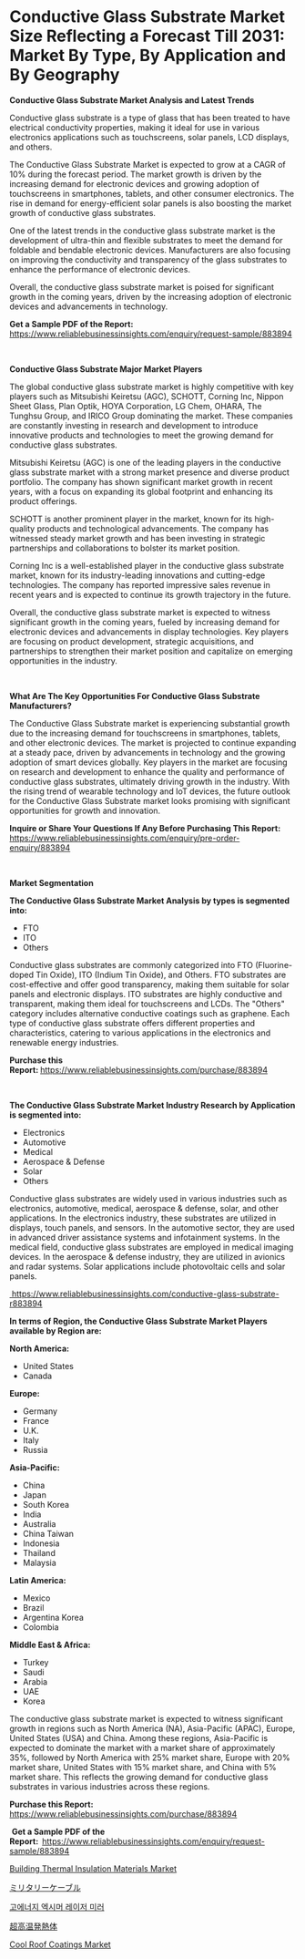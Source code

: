 <p><h1>Conductive Glass Substrate Market Size Reflecting a Forecast Till 2031: Market By Type, By Application and By Geography</h1></p><p><strong>Conductive Glass Substrate Market Analysis and Latest Trends</strong></p>
<p><p>Conductive glass substrate is a type of glass that has been treated to have electrical conductivity properties, making it ideal for use in various electronics applications such as touchscreens, solar panels, LCD displays, and others.</p><p>The Conductive Glass Substrate Market is expected to grow at a CAGR of 10% during the forecast period. The market growth is driven by the increasing demand for electronic devices and growing adoption of touchscreens in smartphones, tablets, and other consumer electronics. The rise in demand for energy-efficient solar panels is also boosting the market growth of conductive glass substrates.</p><p>One of the latest trends in the conductive glass substrate market is the development of ultra-thin and flexible substrates to meet the demand for foldable and bendable electronic devices. Manufacturers are also focusing on improving the conductivity and transparency of the glass substrates to enhance the performance of electronic devices.</p><p>Overall, the conductive glass substrate market is poised for significant growth in the coming years, driven by the increasing adoption of electronic devices and advancements in technology.</p></p>
<p><strong>Get a Sample PDF of the Report:&nbsp;</strong> <a href="https://www.reliablebusinessinsights.com/enquiry/request-sample/883894">https://www.reliablebusinessinsights.com/enquiry/request-sample/883894</a></p>
<p>&nbsp;</p>
<p><strong>Conductive Glass Substrate Major Market Players</strong></p>
<p><p>The global conductive glass substrate market is highly competitive with key players such as Mitsubishi Keiretsu (AGC), SCHOTT, Corning Inc, Nippon Sheet Glass, Plan Optik, HOYA Corporation, LG Chem, OHARA, The Tunghsu Group, and IRICO Group dominating the market. These companies are constantly investing in research and development to introduce innovative products and technologies to meet the growing demand for conductive glass substrates.</p><p>Mitsubishi Keiretsu (AGC) is one of the leading players in the conductive glass substrate market with a strong market presence and diverse product portfolio. The company has shown significant market growth in recent years, with a focus on expanding its global footprint and enhancing its product offerings.</p><p>SCHOTT is another prominent player in the market, known for its high-quality products and technological advancements. The company has witnessed steady market growth and has been investing in strategic partnerships and collaborations to bolster its market position.</p><p>Corning Inc is a well-established player in the conductive glass substrate market, known for its industry-leading innovations and cutting-edge technologies. The company has reported impressive sales revenue in recent years and is expected to continue its growth trajectory in the future.</p><p>Overall, the conductive glass substrate market is expected to witness significant growth in the coming years, fueled by increasing demand for electronic devices and advancements in display technologies. Key players are focusing on product development, strategic acquisitions, and partnerships to strengthen their market position and capitalize on emerging opportunities in the industry.</p></p>
<p>&nbsp;</p>
<p><strong>What Are The Key Opportunities For Conductive Glass Substrate Manufacturers?</strong></p>
<p><p>The Conductive Glass Substrate market is experiencing substantial growth due to the increasing demand for touchscreens in smartphones, tablets, and other electronic devices. The market is projected to continue expanding at a steady pace, driven by advancements in technology and the growing adoption of smart devices globally. Key players in the market are focusing on research and development to enhance the quality and performance of conductive glass substrates, ultimately driving growth in the industry. With the rising trend of wearable technology and IoT devices, the future outlook for the Conductive Glass Substrate market looks promising with significant opportunities for growth and innovation.</p></p>
<p><strong>Inquire or Share Your Questions If Any Before Purchasing This Report:</strong> <a href="https://www.reliablebusinessinsights.com/enquiry/pre-order-enquiry/883894">https://www.reliablebusinessinsights.com/enquiry/pre-order-enquiry/883894</a></p>
<p>&nbsp;</p>
<p><strong>Market Segmentation</strong></p>
<p><strong>The Conductive Glass Substrate Market Analysis by types is segmented into:</strong></p>
<p><ul><li>FTO</li><li>ITO</li><li>Others</li></ul></p>
<p><p>Conductive glass substrates are commonly categorized into FTO (Fluorine-doped Tin Oxide), ITO (Indium Tin Oxide), and Others. FTO substrates are cost-effective and offer good transparency, making them suitable for solar panels and electronic displays. ITO substrates are highly conductive and transparent, making them ideal for touchscreens and LCDs. The "Others" category includes alternative conductive coatings such as graphene. Each type of conductive glass substrate offers different properties and characteristics, catering to various applications in the electronics and renewable energy industries.</p></p>
<p><strong>Purchase this Report:&nbsp;</strong><a href="https://www.reliablebusinessinsights.com/purchase/883894">https://www.reliablebusinessinsights.com/purchase/883894</a></p>
<p>&nbsp;</p>
<p><strong>The Conductive Glass Substrate Market Industry Research by Application is segmented into:</strong></p>
<p><ul><li>Electronics</li><li>Automotive</li><li>Medical</li><li>Aerospace & Defense</li><li>Solar</li><li>Others</li></ul></p>
<p><p>Conductive glass substrates are widely used in various industries such as electronics, automotive, medical, aerospace & defense, solar, and other applications. In the electronics industry, these substrates are utilized in displays, touch panels, and sensors. In the automotive sector, they are used in advanced driver assistance systems and infotainment systems. In the medical field, conductive glass substrates are employed in medical imaging devices. In the aerospace & defense industry, they are utilized in avionics and radar systems. Solar applications include photovoltaic cells and solar panels.</p></p>
<p><a href="https://www.reliablebusinessinsights.com/conductive-glass-substrate-r883894">&nbsp;https://www.reliablebusinessinsights.com/conductive-glass-substrate-r883894</a></p>
<p><strong>In terms of Region, the Conductive Glass Substrate Market Players available by Region are:</strong></p>
<p>
    <p> <strong> North America: </strong>
        <ul>
            <li>United States</li>
            <li>Canada</li>
        </ul>
        </p> 
    <p> <strong> Europe: </strong>
        <ul>
            <li>Germany</li>
            <li>France</li>
            <li>U.K.</li>
            <li>Italy</li>
            <li>Russia</li>
        </ul>
        </p> 
    <p> <strong> Asia-Pacific: </strong>
        <ul>
            <li>China</li>
            <li>Japan</li>
            <li>South Korea</li>
            <li>India</li>
            <li>Australia</li>
            <li>China Taiwan</li>
            <li>Indonesia</li>
            <li>Thailand</li>
            <li>Malaysia</li>
        </ul>
        </p> 
    <p> <strong> Latin America: </strong>
        <ul>
            <li>Mexico</li>
            <li>Brazil</li>
            <li>Argentina Korea</li>
            <li>Colombia</li>
        </ul>
        </p> 
    <p> <strong> Middle East & Africa: </strong>
        <ul>
            <li>Turkey</li>
            <li>Saudi</li>
            <li>Arabia</li>
            <li>UAE</li>
            <li>Korea</li>
        </ul>
    </p>
    </p>
<p><p>The conductive glass substrate market is expected to witness significant growth in regions such as North America (NA), Asia-Pacific (APAC), Europe, United States (USA) and China. Among these regions, Asia-Pacific is expected to dominate the market with a market share of approximately 35%, followed by North America with 25% market share, Europe with 20% market share, United States with 15% market share, and China with 5% market share. This reflects the growing demand for conductive glass substrates in various industries across these regions.</p></p>
<p><strong>Purchase this Report: </strong><a href="https://www.reliablebusinessinsights.com/purchase/883894">https://www.reliablebusinessinsights.com/purchase/883894</a></p>
<p>&nbsp;<strong>Get a Sample PDF of the Report:&nbsp;&nbsp;</strong><a href="https://www.reliablebusinessinsights.com/enquiry/request-sample/883894">https://www.reliablebusinessinsights.com/enquiry/request-sample/883894</a></p>
<p><strong></strong></p>
<p><p><a href="https://github.com/beatblasta/Market-Research-Report-List-3/blob/main/building-thermal-insulation-materials-market.md">Building Thermal Insulation Materials Market</a></p><p><a href="https://github.com/NikitaBruen/Market-Research-Report-List-1/blob/main/7524719135934.md">ミリタリーケーブル</a></p><p><a href="https://github.com/fatmarawatan39/Market-Research-Report-List-1/blob/main/4673504141437.md">고에너지 엑시머 레이저 미러</a></p><p><a href="https://github.com/mm14022023/Market-Research-Report-List-1/blob/main/7198431135933.md">超高温発熱体</a></p><p><a href="https://github.com/shotows/Market-Research-Report-List-3/blob/main/cool-roof-coatings-market.md">Cool Roof Coatings Market</a></p></p>